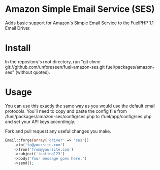 # Amazon Simple Email Service (SES)

Adds basic support for Amazon's Simple Email Service to the FuelPHP 1.1 Email Driver.

# Install

In the repository's root directory, run "git clone git://github.com/unforeseen/fuel-amazon-ses.git fuel/packages/amazon-ses" (without quotes).

# Usage

You can use this exactly the same way as you would use the default email protocols. You'll need to copy and paste the config file from /fuel/packages/amazon-ses/config/ses.php to /fuel/app/config/ses.php and set your API keys accordingly.

Fork and pull request any useful changes you make.

```php
Email::forge(array('driver' => 'ses'))
	->to('to@yoursite.com')
	->from('from@yoursite.com')
	->subject('testing123')
	->body('Your message goes here.')
	->send();
```

